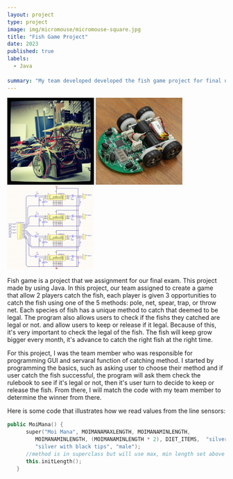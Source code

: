 ```yaml
---
layout: project
type: project
image: img/micromouse/micromouse-square.jpg
title: "Fish Game Project"
date: 2023
published: true
labels:
  - Java

summary: "My team developed developed the fish game project for final using Java."
---
```


<div class="text-center p-4">
  <img width="200px" src="../img/micromouse/micromouse-robot.png" class="img-thumbnail" >
  <img width="200px" src="../img/micromouse/micromouse-robot-2.jpg" class="img-thumbnail" >
  <img width="200px" src="../img/micromouse/micromouse-circuit.png" class="img-thumbnail" >
</div>

Fish game is a project that we assignment for our final exam. This project made by using Java. In this project, our team assigned to create a game that allow 2 players catch the fish, each player is given 3 opportunities to catch the fish using one of the 5 methods: pole, net, spear, trap, or throw net. Each species of fish has a unique method to catch that deemed to be legal. The program also allows users to check if the fishs they catched are legal or not. and allow users to keep or release if it legal. Because of this, it's very important to check the legal of the fish. The fish will keep grow bigger every month, it's advance to catch the right fish at the right time.

For this project, I was the team member who was responsible for programming GUI and servaral function of catching method.  I started by programming the basics, such as asking user to choose their method and if user catch the fish successful, the program will ask them check the rulebook to see if it's legal or not, then it's user turn to decide to keep or release the fish.  From there, I will match the code with my team member to determine the winner from there. 

Here is some code that illustrates how we read values from the line sensors:

```cpp
public MoiMana() {
      super("Moi Mana", MOIMANAMAXLENGTH, MOIMANAMINLENGTH, 
         MOIMANAMINLENGTH, (MOIMANAMINLENGTH * 2), DIET_ITEMS,  "silver", 
         "silver with black tips", "male"); 
      //method is in superclass but will use max, min length set above
      this.initLength();  
   }

```
